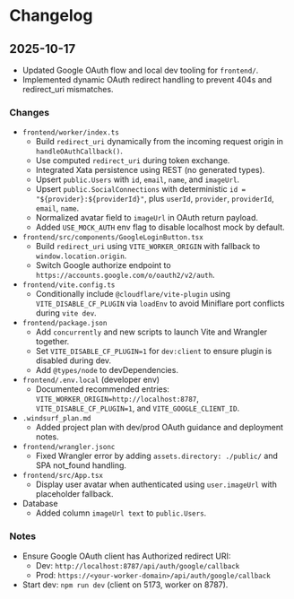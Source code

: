 # Changelog

## 2025-10-17

- Updated Google OAuth flow and local dev tooling for `frontend/`.
- Implemented dynamic OAuth redirect handling to prevent 404s and redirect_uri mismatches.

### Changes
- `frontend/worker/index.ts`
  - Build `redirect_uri` dynamically from the incoming request origin in `handleOAuthCallback()`.
  - Use computed `redirect_uri` during token exchange.
  - Integrated Xata persistence using REST (no generated types).
  - Upsert `public.Users` with `id`, `email`, `name`, and `imageUrl`.
  - Upsert `public.SocialConnections` with deterministic `id = "${provider}:${providerId}"`, plus `userId`, `provider`, `providerId`, `email`, `name`.
  - Normalized avatar field to `imageUrl` in OAuth return payload.
  - Added `USE_MOCK_AUTH` env flag to disable localhost mock by default.
- `frontend/src/components/GoogleLoginButton.tsx`
  - Build `redirect_uri` using `VITE_WORKER_ORIGIN` with fallback to `window.location.origin`.
  - Switch Google authorize endpoint to `https://accounts.google.com/o/oauth2/v2/auth`.
- `frontend/vite.config.ts`
  - Conditionally include `@cloudflare/vite-plugin` using `VITE_DISABLE_CF_PLUGIN` via `loadEnv` to avoid Miniflare port conflicts during `vite dev`.
- `frontend/package.json`
  - Add `concurrently` and new scripts to launch Vite and Wrangler together.
  - Set `VITE_DISABLE_CF_PLUGIN=1` for `dev:client` to ensure plugin is disabled during dev.
  - Add `@types/node` to devDependencies.
- `frontend/.env.local` (developer env)
  - Documented recommended entries: `VITE_WORKER_ORIGIN=http://localhost:8787`, `VITE_DISABLE_CF_PLUGIN=1`, and `VITE_GOOGLE_CLIENT_ID`.
- `.windsurf_plan.md`
  - Added project plan with dev/prod OAuth guidance and deployment notes.
- `frontend/wrangler.jsonc`
  - Fixed Wrangler error by adding `assets.directory: ./public/` and SPA not_found handling.
- `frontend/src/App.tsx`
  - Display user avatar when authenticated using `user.imageUrl` with placeholder fallback.
- Database
  - Added column `imageUrl text` to `public.Users`.

### Notes
- Ensure Google OAuth client has Authorized redirect URI:
  - Dev: `http://localhost:8787/api/auth/google/callback`
  - Prod: `https://<your-worker-domain>/api/auth/google/callback`
- Start dev: `npm run dev` (client on 5173, worker on 8787).
